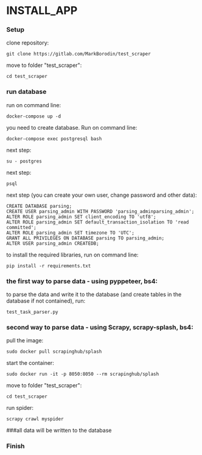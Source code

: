 # INSTALL_APP


### Setup

clone repository:
```
git clone https://gitlab.com/MarkBorodin/test_scraper
```
move to folder "test_scraper":
```
cd test_scraper
```

### run database

run on command line:

```
docker-compose up -d
```

you need to create database. Run on command line:
```
docker-compose exec postgresql bash
```
next step:
```
su - postgres
```
next step:
```
psql
```
next step (you can create your own user, change password and other data):
```
CREATE DATABASE parsing; 
CREATE USER parsing_admin WITH PASSWORD 'parsing_adminparsing_admin';
ALTER ROLE parsing_admin SET client_encoding TO 'utf8';
ALTER ROLE parsing_admin SET default_transaction_isolation TO 'read committed';
ALTER ROLE parsing_admin SET timezone TO 'UTC';
GRANT ALL PRIVILEGES ON DATABASE parsing TO parsing_admin;
ALTER USER parsing_admin CREATEDB;

```
to install the required libraries, run on command line:
```
pip install -r requirements.txt
```

### the first way to parse data - using pyppeteer, bs4:

to parse the data and write it to the database (and create tables in the database if not contained), run:
```
test_task_parser.py
```


### second way to parse data - using Scrapy, scrapy-splash, bs4:

pull the image:

```
sudo docker pull scrapinghub/splash
```

start the container:
```
sudo docker run -it -p 8050:8050 --rm scrapinghub/splash
```

move to folder "test_scraper":
```
cd test_scraper
```
run spider:
```
scrapy crawl myspider
```

###all data will be written to the database
### Finish
